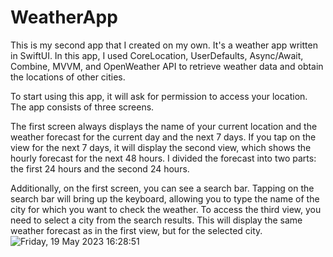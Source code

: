# WeatherApp
This is my second app that I created on my own. It's a weather app written in SwiftUI. In this app, I used CoreLocation, UserDefaults, Async/Await, Combine, MVVM, and OpenWeather API to retrieve weather data and obtain the locations of other cities.

To start using this app, it will ask for permission to access your location. The app consists of three screens.

The first screen always displays the name of your current location and the weather forecast for the current day and the next 7 days. If you tap on the view for the next 7 days, it will display the second view, which shows the hourly forecast for the next 48 hours. I divided the forecast into two parts: the first 24 hours and the second 24 hours.

Additionally, on the first screen, you can see a search bar. Tapping on the search bar will bring up the keyboard, allowing you to type the name of the city for which you want to check the weather. To access the third view, you need to select a city from the search results. This will display the same weather forecast as in the first view, but for the selected city.
![Friday, 19 May 2023 16:28:51](https://github.com/DenysSalaudin/WeatherApp/assets/122059775/9282e2e5-b055-4614-88ea-20a7681d373d)
